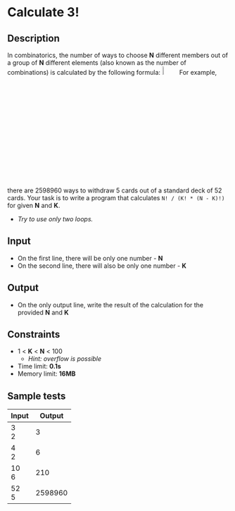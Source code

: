 # Calculate 3!

## Description
In combinatorics, the number of ways to choose **N** different members out of a group of **N** different elements 
(also known as the number of combinations) is calculated by the following formula:
<img src="https://cloud.githubusercontent.com/assets/3619393/5626060/89cc780e-958e-11e4-88d2-0e1ff7229768.png" alt="formula" style="width: 7%"/>
For example, there are 2598960 ways to withdraw 5 cards out of a standard deck of 52 cards.
Your task is to write a program that calculates `N! / (K! * (N - K)!)` for given **N** and **K**. 
  - _Try to use only two loops._

## Input
- On the first line, there will be only one number - **N**
- On the second line, there will also be only one number - **K**

## Output
- On the only output line, write the result of the calculation for the provided **N** and **K**

## Constraints
- 1 < **K** < **N** < 100
  - _Hint: overflow is possible_
- Time limit: **0.1s**
- Memory limit: **16MB**

## Sample tests

|     Input      |     Output     |
|----------------|----------------|
| 3 <br/>2       | 3              |
| 4 <br/>2       | 6              |
| 10<br/>6       | 210            |
| 52<br/>5       | 2598960        |